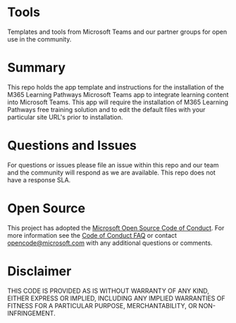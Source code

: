 # Tools
Templates and tools from Microsoft Teams and our partner groups for open use in the community.

# Summary

This repo holds the app template and instructions for the installation of the M365 Learning Pathways Microsoft Teams app to integrate learning content into Microsoft Teams. This app will require the installation of M365 Learning Pathways free training solution and to edit the default files with your particular site URL's prior to installation.  

# Questions and Issues

For questions or issues please file an issue within this repo and our team and the community will respond as we are available.  This repo does not have a response SLA. 

# Open Source

This project has adopted the [Microsoft Open Source Code of Conduct](https://opensource.microsoft.com/codeofconduct/). For more information see the [Code of Conduct FAQ](https://opensource.microsoft.com/codeofconduct/faq/) or contact [opencode@microsoft.com](mailto:opencode@microsoft.com) with any additional questions or comments.

# Disclaimer
THIS CODE IS PROVIDED AS IS WITHOUT WARRANTY OF ANY KIND, EITHER EXPRESS OR IMPLIED, INCLUDING ANY IMPLIED WARRANTIES OF FITNESS FOR A PARTICULAR PURPOSE, MERCHANTABILITY, OR NON-INFRINGEMENT.
